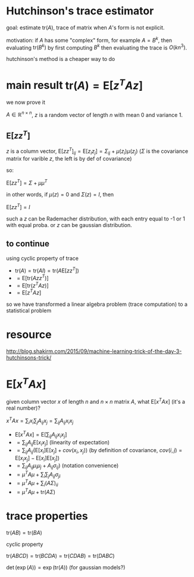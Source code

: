 # Hutchinson's trace estimator

goal: estimate $`\text{tr}(A)`$, trace of matrix when $`A`$'s form is not explicit. 

motivation: if $`A`$ has some "complex" form, for example $`A=B^k`$, then evaluating $`\text{tr}(B^k)`$ by first computing $`B^k`$ then evaluating the trace is $`O(kn^3)`$. 

hutchinson's method is a cheaper way to do 

# main result $`\text{tr}(A)=\text{E}[z^T A z]`$


we now prove it

$`A \in \mathbb{R}^{n \times n}`$, $`z`$ is a random vector of length $`n`$ with mean 0 and variance 1. 

##  $`\text{E}[z z^T]`$

$`z`$ is a column vector, $`\text{E}[z z^T]_{ij} = \text{E}[z_i z_j] = \Sigma_{ij} + \mu(z_i) \mu(z_j)`$ ($`\Sigma`$ is the covariance matrix for varible $`z`$, the left is by def of covariance)

so:

$`\text{E}[z z^T] = \Sigma + \mu \mu^T`$

in other words, if $`\mu(z)=0`$ and $`\Sigma(z)=I`$, then 

$`\text{E}[z z^T] = I`$

such a $`z`$ can be Rademacher distribution, with each entry equal to -1 or 1 with equal proba. or $`z`$ can be gaussian distribution. 

## to continue

using cyclic property of trace

- $`\text{tr}(A)=\text{tr}(AI)=\text{tr}(A\text{E}[z z^T])`$
- $`=\text{E}[\text{tr}(Az z^T)]`$
- $`=\text{E}[\text{tr}(z^TAz)]`$
- $`=\text{E}[z^TAz]`$

so we have transformed a linear algebra problem (trace computation) to a statistical problem


# resource

http://blog.shakirm.com/2015/09/machine-learning-trick-of-the-day-3-hutchinsons-trick/

# $`\text{E}[x^T A x]`$

given column vector $`x`$ of length $`n`$ and $`n \times n`$ matrix $`A`$, what $`\text{E}[x^T A x]`$ (it's a real number)? 

$`x^T A x=\sum_i x_i \sum_j A_{ij} x_j = \sum_{ij} A_{ij} x_i x_j`$

- $`\text{E}[x^T A x]=\text{E} [\sum_{ij} A_{ij} x_i x_j]`$
- $`= \sum_{ij} A_{ij} \text{E}[x_i x_j]`$ (linearity of expectation)
- $`=\sum_{ij} A_{ij}(\text{E}[x_i] \text{E}[x_j] + cov(x_i, x_j))`$ (by definition of covariance, $`cov(i, j)=\text{E}[x_i x_j] - \text{E} [x_i] \text{E} [x_j]`$)
- $`=\sum_{ij} A_{ij}\mu_i \mu_j + A_{ij} \sigma_{ij})`$ (notation convenience)
- $`=\mu^T A \mu + \sum_i \sum_j A_{ij} \sigma_{ji}`$
- $`=\mu^T A \mu + \sum_i (A\Sigma)_{ii}`$
- $`=\mu^T A \mu + \text{tr} (A\Sigma)`$

# trace properties


$`\text{tr}(AB) = \text{tr}(BA)`$

cyclic property

$`\text{tr}(ABCD)=\text{tr}(BCDA)=\text{tr}(CDAB)=\text{tr}(DABC)`$


$`\det(\exp(A))=\exp(\text{tr}(A))`$ (for gaussian models?)
